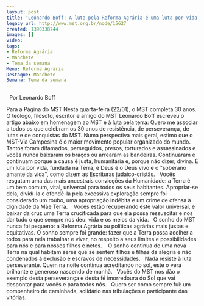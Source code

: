 ```yaml
---
layout: post
title: 'Leonardo Boff: A luta pela Reforma Agrária é uma luta por vida'
legacy_url: http://www.mst.org.br/node/15627
created: 1390338744
images: []
video: 
tags:
- Reforma Agrária
- Manchete
- Tema da semana
Menu: Reforma Agrária
Destaque: Manchete
Semana: Tema da semana
---
```



 
Por Leonardo Boff

Para a Página do MST
Nesta quarta-feira (22/01), o MST completa 30 anos. O teólogo, filósofo, escritor e amigo do MST Leonardo Boff escreveu o artigo abaixo em homenagem ao MST e à luta pela terra:
Quero me associar a todos os que celebram os 30 anos de resistência, de perseverança, de lutas e de conquistas do MST. Numa perspectiva mais geral, estimo que o MST-Via Campesina é o maior movimento popular organizado do mundo.
Tantos foram difamados, perseguidos, presos, torturados e assassinados e vocês nunca baixaram os braços ou arrearam as bandeiras. Continuaram e continuam porque a causa é justa, humanitária e, porque não dizer, divina. É um luta por vida, fundada na Terra, e Deus é o Deus vivo e o "soberano amante da vida", como dizem as Escrituras judaico-cristãs.
 
Vocês resgatam uma das mais ancestrais convicções da Humanidade: a Terra é um bem comum, vital, universal para todos os seus habitantes. Apropriar-se dela, dividí-la e ofendê-la pela excessiva exploração sempre foi considerado um roubo, uma apropriação indébita e um crime de ofensa à dignidade da Mãe Terra. 
 
Vocês estão recuperando este valor universal, e baixar da cruz uma Terra crucificada para que ela possa ressuscitar e nos dar tudo o que sempre nos deu: vida e os meios da vida.
 
O sonho do MST nunca foi pequeno: a Reforma Agrária ou políticas agrárias mais justas e equitativas. O sonho sempre foi grande: fazer que a Terra possa acolher a todos para nela trabalhar e viver, no respeito a seus limites e possibilidades para nós e para nossos filhos e netos. 
 
O sonho continua de uma nova Terra na qual habitam seres que se sentem filhos e filhas da alegria e não condenados à exclusão e escravos de necessidades.
 
Nada resiste à luta perseverante. Quem na noite continua acreditando no sol, este o verá brilhante e generoso nascendo de manhã.
 
Vocês do MST nos dão o exemplo desta perseverança e desta fé imorredoura do Sol que vai despontar para vocês e para todos nós.
 
Quero ser como sempre fui: um companheiro de caminhada, solidário nas
tribulações e participante das vitórias.
 
                                    
 
